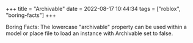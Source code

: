 +++
title = "Archivable"
date = 2022-08-17 10:44:34
tags = ["roblox", "boring-facts"]
+++

Boring Facts: The lowercase "archivable" property can be used within a model or
place file to load an instance with Archivable set to false.

